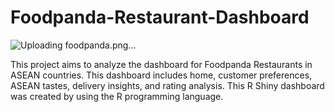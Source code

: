 # Foodpanda-Restaurant-Dashboard

![Uploading foodpanda.png…]()

This project aims to analyze the dashboard for Foodpanda Restaurants in ASEAN countries. This dashboard includes home, customer preferences, ASEAN tastes, delivery insights, and rating analysis. This R Shiny dashboard was created by using the R programming language. 
